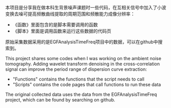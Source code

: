 本项目是分享我在做本科生背景噪声课题时一些代码，在互相关信号中加入了小波变换去噪可提高频散曲线提取的周期范围和频散能力成像分辨率：

- 《函数》里面包含的是脚本需要调用的函数
- 《脚本》里面是调用函数来运行这些数据的代码页

原始采集数据采用的是EGFAnalysisTimeFreq项目中的数据，可以在github中搜索到。

This project shares some codes when I was working on the ambient noise tomography. Adding wavelet transform denoising in the cross-correlation signal can improve the period range of dispersion curve extraction:

- "Functions" contains the functions that the script needs to call
- "Scripts" contains the code pages that call functions to run these data

The original collected data uses the data from the EGFAnalysisTimeFreq project, which can be found by searching on github.
